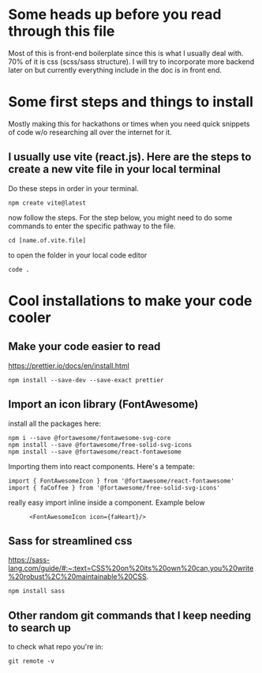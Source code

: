 # Some heads up before you read through this file
Most of this is front-end boilerplate since this is what I usually deal with. 70% of it is css (scss/sass structure). I will try to incorporate more backend later on but currently everything include in the doc is in front end.

# Some first steps and things to install

Mostly making this for hackathons or times when you need quick snippets of code w/o researching all over the internet for it.

## I usually use vite (react.js). Here are the steps to create a new vite file in your local terminal
Do these steps in order in your terminal.
```
npm create vite@latest
```
now follow the steps.
For the step below, you might need to do some commands to enter the specific pathway to the file. 
```
cd [name.of.vite.file]
```
to open the folder in your local code editor
```
code .
```

# Cool installations to make your code cooler
## Make your code easier to read

https://prettier.io/docs/en/install.html

```
npm install --save-dev --save-exact prettier
```
## Import an icon library (FontAwesome)
install all the packages here:
```
npm i --save @fortawesome/fontawesome-svg-core
npm install --save @fortawesome/free-solid-svg-icons
npm install --save @fortawesome/react-fontawesome
```
Importing them into react components. Here's a tempate:
```
import { FontAwesomeIcon } from '@fortawesome/react-fontawesome'
import { faCoffee } from '@fortawesome/free-solid-svg-icons'
```
really easy import inline inside a component. Example below
```
      <FontAwesomeIcon icon={faHeart}/>
```

## Sass for streamlined css

https://sass-lang.com/guide/#:~:text=CSS%20on%20its%20own%20can,you%20write%20robust%2C%20maintainable%20CSS.

```
npm install sass
```
## Other random git commands that I keep needing to search up
to check what repo you're in:
```
git remote -v
```
